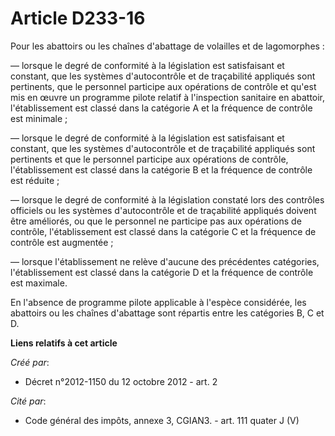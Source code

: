 # Article D233-16

Pour les abattoirs ou les chaînes d'abattage de volailles et de lagomorphes :

― lorsque le degré de conformité à la législation est satisfaisant et constant, que les systèmes d'autocontrôle et de
traçabilité appliqués sont pertinents, que le personnel participe aux opérations de contrôle et qu'est mis en œuvre un
programme pilote relatif à l'inspection sanitaire en abattoir, l'établissement est classé dans la catégorie A et la fréquence
de contrôle est minimale ;

― lorsque le degré de conformité à la législation est satisfaisant et constant, que les systèmes d'autocontrôle et de
traçabilité appliqués sont pertinents et que le personnel participe aux opérations de contrôle, l'établissement est classé
dans la catégorie B et la fréquence de contrôle est réduite ;

― lorsque le degré de conformité à la législation constaté lors des contrôles officiels ou les systèmes d'autocontrôle et de
traçabilité appliqués doivent être améliorés, ou que le personnel ne participe pas aux opérations de contrôle,
l'établissement est classé dans la catégorie C et la fréquence de contrôle est augmentée ;

― lorsque l'établissement ne relève d'aucune des précédentes catégories, l'établissement est classé dans la catégorie D et la
fréquence de contrôle est maximale.

En l'absence de programme pilote applicable à l'espèce considérée, les abattoirs ou les chaînes d'abattage sont répartis
entre les catégories B, C et D.

**Liens relatifs à cet article**

_Créé par_:

  - Décret n°2012-1150 du 12 octobre 2012 - art. 2

_Cité par_:

  - Code général des impôts, annexe 3, CGIAN3. - art. 111 quater J (V)
